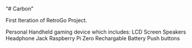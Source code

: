 “# Carbon”

First Iteration of RetroGo Project.

Personal Handheld gaming device which includes:
LCD Screen
Speakers
Headphone Jack
Raspberry Pi Zero
Rechargable Battery
Push buttons

